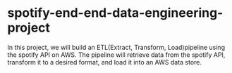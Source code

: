 # spotify-end-end-data-engineering-project
In this project, we will build an ETL(Extract, Transform, Load)pipeline using the spotify API on AWS. The pipeline will retrieve data from the spotify API, transform it to a desired format, and load it into an AWS data store.
